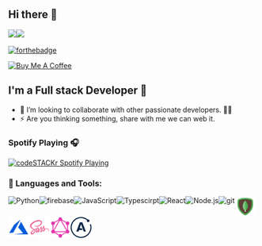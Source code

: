 ## Hi there 👋

<p><a href="https://www.linkedin.com/in/ashutosh-singh-a4a85018a/"><img src="https://img.shields.io/badge/linkedin-%230077B5.svg?&style=for-the-badge&logo=linkedin&logoColor=white" height=25></a><a href="https://www.instagram.com/ashu_singh014/"><img src="https://img.shields.io/badge/instagram-%23E4405F.svg?&style=for-the-badge&logo=instagram&logoColor=white" height=25></a></p>

[![forthebadge](https://forthebadge.com/images/badges/check-it-out.svg)](https://ashutoshsingh.live)

 <a href="https://www.buymeacoffee.com/ashu999306G" target="_blank" rel="noreferrer nofollow">
      <img src="https://cdn.buymeacoffee.com/buttons/default-red.png" alt="Buy Me A Coffee" height="40" width="170" >
    </a>

## I'm a Full stack Developer 🚀

- 👯 I’m looking to collaborate with other passionate developers. 🧑‍🚀
- ⚡ Are you thinking something,  share with me we can web it.

### Spotify Playing 🎧

[<img src="https://now-playing-codestackr.vercel.app/api/spotify-playing" alt="codeSTACKr Spotify Playing" width="350" />](https://open.spotify.com/album/7qZlvp1F537sdjGdIB7R4j?si=gK4ZJOZWTZu9Ul_po-STlQ)

### 🔨 Languages and Tools:

<a href="https://www.python.org" target="_blank"><img align="left" alt="Python" height ="42px" src="https://raw.githubusercontent.com/rahul-jha98/github_readme_icons/main/language_and_tools/square/python/python.svg"></a>

<a href="https://firebase.google.com/" target="_blank"> <img align="left" src="https://raw.githubusercontent.com/rahul-jha98/github_readme_icons/main/language_and_tools/square/firebase/firebase.svg" alt="firebase" height ="42px"/></a>

<a href="https://developer.mozilla.org/en-US/docs/Web/JavaScript" target="_blank"> <img align="left" alt="JavaScript" height ="42px"  src="https://raw.githubusercontent.com/rahul-jha98/github_readme_icons/main/language_and_tools/square/javascript/javascript.svg"></a>

<a href="https://www.typescriptlang.org/" target="_blank"><img align="left" alt="Typescirpt" height ="42px" src="https://raw.githubusercontent.com/rahul-jha98/github_readme_icons/main/language_and_tools/square/typescript/typescript.svg"></a>

<a href="https://reactjs.org/" target="_blank"> <img align="left" alt="React" height ="42px" src="https://raw.githubusercontent.com/rahul-jha98/github_readme_icons/main/language_and_tools/square/react/react.svg"></a>

<a href="https://nodejs.org" target="_blank"><img align="left" alt="Node.js" height ="42px" src="https://raw.githubusercontent.com/rahul-jha98/github_readme_icons/main/language_and_tools/square/node/node.svg"></a>

<a href="https://git-scm.com/" target="_blank"><img src="https://raw.githubusercontent.com/rahul-jha98/github_readme_icons/main/language_and_tools/square/git-scm/git-scm.svg" align="left" alt="git" height='42px'/></a>

<a href="https://www.mongodb.com//" target="_blank"><img src="./mongodb.svg" align="left" alt="git" height='42px'/></a>
<a href="https://azure.microsoft.com/en-us//" target="_blank"><img src="./azure.svg" align="left" alt="git" height='42px'/></a>
<a href="https://sass-lang.com/" target="_blank"><img src="./sass.svg" align="left" alt="git" height='42px'/></a>
<a href="https://graphql.org/" target="_blank"><img src="./ql.png" align="left" alt="git" height='42px'/></a>
<a href="https://www.apollographql.com/docs/" target="_blank"><img src="./apollo.png" align="left" alt="git" height='42px'/></a>

<br>

[website]: https://ashutoshsingh.live/
[instagram]: https://instagram.com/ashu_singh014
[linkedin]: https://www.linkedin.com/in/ashutosh-singh-a4a85018a/
